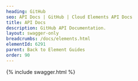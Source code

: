 ```yaml
---
heading: GitHub
seo: API Docs | GitHub | Cloud Elements API Docs
title: API Docs
description: GitHub API Documentation.
layout: swagger-only
breadcrumbs: /docs/elements.html
elementId: 6291
parent: Back to Element Guides
order: 90
---
```


{% include swagger.html %}
